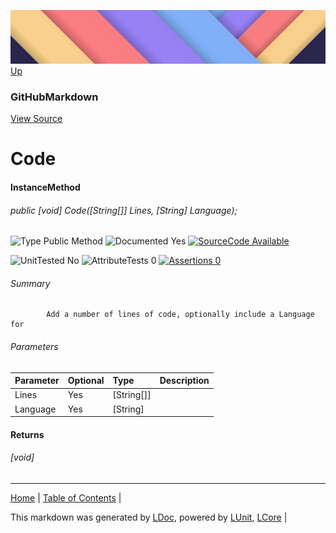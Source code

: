 ![](../Content/LDoc-banner-small.png "")
[Up](GitHubMarkdown.md)
### GitHubMarkdown
[View Source](GitHubMarkdown.md)
# Code
#### InstanceMethod
###### public [void] Code([String[]] Lines, [String] Language);

![Type Public Method](http://b.repl.ca/v1/Type-Public%20Method-lightgrey.png "") ![Documented Yes](http://b.repl.ca/v1/Documented-Yes-brightgreen.png "") [![SourceCode Available](http://b.repl.ca/v1/SourceCode-Available-brightgreen.png "")](GitHubMarkdown.md)

![UnitTested No](http://b.repl.ca/v1/UnitTested-No-lightgrey.png "") ![AttributeTests 0](http://b.repl.ca/v1/AttributeTests-0-lightgrey.png "") [![Assertions 0](http://b.repl.ca/v1/Assertions-0-brightgreen.png "")](GitHubMarkdown.md)
###### Summary

            Add a number of lines of code, optionally include a Language for 
            
###### Parameters

Parameter | Optional | Type | Description
:---  | :---  | :---  | :--- 
Lines | Yes | [String[]] | 
Language | Yes | [String] | 

#### Returns
###### [void]
---

[Home](../../README.md) | [Table of Contents](../../TableOfContents.md) | 


This markdown was generated by [LDoc](https://github.com/CodeSingularity/LDoc), powered by [LUnit](https://github.com/CodeSingularity/LUnit), [LCore](https://github.com/CodeSingularity/LCore) | 


